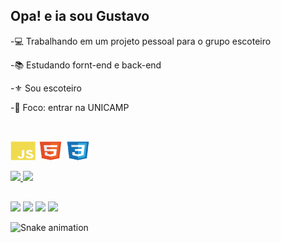 ## Opa! e ia sou Gustavo

-💻 Trabalhando em um projeto pessoal para o grupo escoteiro 

-📚 Estudando fornt-end e back-end

-⚜ Sou escoteiro

-🎯 Foco: entrar na UNICAMP

##

<div style="display: inline_block"><br>
 <img align="center" alt="Js" height="30" width="40" src="https://raw.githubusercontent.com/devicons/devicon/master/icons/javascript/javascript-plain.svg">
 <img align="center" alt="HTML" height="30" width="40" src="https://raw.githubusercontent.com/devicons/devicon/master/icons/html5/html5-original.svg">
 <img align="center" alt="CSS" height="30" width="40" src="https://raw.githubusercontent.com/devicons/devicon/master/icons/css3/css3-original.svg">
</div>

<br>

<div>
<a href="https://github.com/Gustavomirabal">
<img height="180em" src="https://github-readme-stats.vercel.app/api?username=Gustavomirabal&show_icons=true&theme=vue-dark&include_all_comits=true&count_private=true"/>
<img height="180em" src="https://github-readme-stats.vercel.app/api/top-langs/?username=Gustavomirabal&layout=compact&langs_count=16&theme=vue-dark"/>
</div>

 ##
 
<div>
 <a href="https://instagram.com/gurix_czarnotta" target="_blank"><img src="https://img.shields.io/badge/-Instagram-%23E4405F?style=for-the-badge&logo=instagram&logoColor=white" target="_blank"></a> 
 <a href = "mailto:gu.mirabal@gmail.com"><img src="https://img.shields.io/badge/-Gmail-%23333?style=for-the-badge&logo=gmail&logoColor=white" target="_blank"></a>
 <a href="https://www.linkedin.com/in/gustavo-czarnotta-ba830a1b1/" target="_blank"><img src="https://img.shields.io/badge/-LinkedIn-%230077B5?style=for-the-badge&logo=linkedin&logoColor=white" target="_blank"></a> 
   <a href = "https://www.facebook.com/gustavo.mirabalczarnotta"><img src="https://img.shields.io/badge/Facebook-1877F2?style=for-the-badge&logo=facebook&logoColor=white" target="_blank"></a>
 </div>

![Snake animation](https://github.com/Gustavomirabal/gustavomirabal/blod/output/github-contribution-grid-snake.svg)
